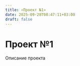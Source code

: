 ```yaml
---
title: «Проект №1»
date: 2025-09-28T08:47:11+03:00
draft: false
---
```


# Проект №1

Описание проекта 